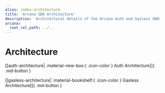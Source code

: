 ```yaml
---
alias: index-architecture
title: 'Arcana SDK Architecture'
description: 'Architectural details of the Arcana Auth and Gasless SDKs.'
arcana:
  root_rel_path: ../..
---
```


# Architecture

[[auth-architecture| :material-new-box:{ .icon-color } Auth Architecture]]{ .md-button }

[[gasless-architecture| :material-bookshelf:{ .icon-color } Gasless Architecture]]{ .md-button }